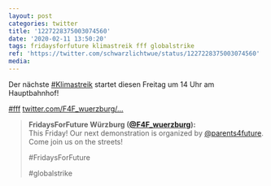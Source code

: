 ```yaml
---
layout: post
categories: twitter
title: '1227228375003074560'
date: '2020-02-11 13:50:20'
tags: fridaysforfuture klimastreik fff globalstrike
ref: 'https://twitter.com/schwarzlichtwue/status/1227228375003074560'
media:
---
```

Der nächste [#Klimastreik](/t/klimastreik) startet diesen Freitag um 14 Uhr am Hauptbahnhof!

[#fff](/t/fff) [twitter.com/F4F_wuerzburg/…](https://twitter.com/F4F_wuerzburg/status/1227223194731532289) 


> <b>FridaysForFuture Würzburg ([@F4F_wuerzburg](https://twitter.com/F4F_wuerzburg)):</b>  
>This Friday! Our next demonstration is organized by [@parents4future](https://twitter.com/parents4future). Come join us on the streets!  
>  
>  
>  
>#FridaysForFuture   
>  
>#globalstrike    
>  
>  

